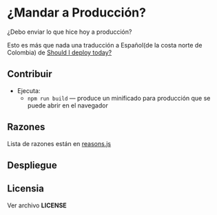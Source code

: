 # ¿Mandar a Producción?

¿Debo enviar lo que hice hoy a producción?

Esto es más que nada una traducción a Español(de la costa norte de Colombia) de [Should I deploy today?](https://github.com/baires/shouldideploy)

## Contribuir

* Ejecuta:
    * `npm run build` — produce un minificado para producción que se puede abrir en el navegador

## Razones

Lista de razones están en [reasons.js](https://github.com/cesc1989/mandaraprod/tree/master/src/js/reasons.js)

## Despliegue

## Licensia

Ver archivo **LICENSE**
